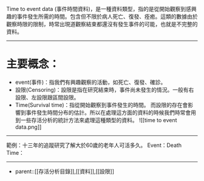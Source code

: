 Time to event data (事件時間資料)，是一種資料類型，指的是從開始觀察到感興趣的事件發生所需的時間。包含但不限於病人死亡、復發、痊癒。這類的數據由於觀察時限的限制，時常出現道觀察結束都還沒有發生事件的可能，也就是不完整的資料。
- - -
# 主要概念：
- event(事件)：指我們有興趣觀察的活動，如死亡、復發、確診。
- 設限(Censoring)：設限是指在研究結束時，事件尚未發生的情況。一般有右設限、左設限跟區間設限。
- Time(Survival time)：指從開始觀察到事件發生的時間。
而設限的存在會影響到事件發生時間分布的估計。所以在處理這方面的資料的時候我們時常會用到一些存活分析的統計方法來處理這種類型的資料。
![[time to event data.png]]
- --
範例：十三年的追蹤研究了解大於60歲的老年人可活多久。
	Event：Death
	Time：
- - -
- parent::[[存活分析目錄]],[[資料]],[[設限]]
